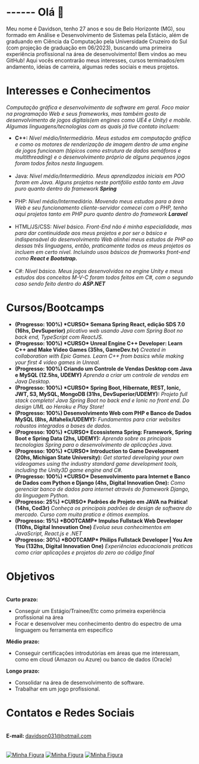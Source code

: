 <b><h1>------ Olá 👋</h1></b>

Meu nome é Davidson, tenho 27 anos e sou de Belo Horizonte (MG), sou formado em Análise e Desenvolvimento de Sistemas pela Estácio, além de graduando em Ciência da Computação pela Universidade Cruzeiro do Sul (com projeção de graduação em 06/2023), buscando uma primeira experiência profissional na área de desenvolvimento! Bem vindos ao meu GitHub! Aqui vocês encontrarão meus interesses, cursos terminados/em andamento, ideias de carreira, algumas redes sociais e meus projetos. 

<b><h1>Interesses e Conhecimentos</h1></b> 
<i>Computação gráfica e desenvolvimento de software em geral. Foco maior na programação Web e seus frameworks, mas também gosto de desenvolvimento de jogos digitais(em engines como UE4 e Unity) e mobile. Algumas linguagens/tecnologias com as quais já tive contato incluem: </i>
<ul>
<li><b>C++:</b> <i>Nível médio/Intermediário. Meus estudos em computação gráfica e como os motores de renderização de imagem dentro de uma engine de jogos funcionam (tópicos como estrutura de dados semáforos e multithreading) e o desenvolvimento próprio de alguns pequenos jogos foram todos feitos nesta linguagem.</li></i>
<br>
<li>Java:<i> Nível médio/Intermediário. Meus aprendizados iniciais em POO foram em Java. Alguns projetos neste portifólio estão tanto em Java puro quanto dentro do framework <b>Spring</b></i></li>
<br>
<li>PHP: <i>Nível médio/Intermediário. Movendo meus estudos para a área Web e seu funcionamento cliente-servidor comecei com o PHP, tenho aqui projetos tanto em PHP puro quanto dentro do framework <b>Laravel</b></i></li>
<br>
<li>HTML/JS/CSS: <i>Nível básico. Front-End não é minha especialidade, mas para dar continuidade aos meus projetos e por ser o básico e indispensável do desenvolvimento Web alinhei meus estudos de PHP ao dessas três linguagens, então, praticamente todos os meus projetos os incluem em certo nível. Incluindo usos básicos de framworks front-end como <b>React e Bootstrap.</b></i></li>
<br>
<li>C#:<i> Nível básico. Meus jogos desenvolvidos na engine Unity e meus estudos dos conceitos M-V-C foram todos feitos em C#, com o segundo caso sendo feito dentro do <b>ASP.NET</b></i></li>
</ul>
<b><h1>Cursos/Bootcamps</h1></b> 
<ul>
  <li><b>(Progresso: 100%) *CURSO* Semana Spring React, edição SDS 7.0 (16hs, DevSuperior)</b><i> plicativo web usando Java com Spring Boot no back end, TypeScript com ReactJS.</i></li>
  <li><b>(Progresso: 100%) *CURSO* Unreal Engine C++ Developer: Learn C++ and Make Video Games (35hs, GameDev.tv)</b><i> Created in collaboration with Epic Games. Learn C++ from basics while making your first 4 video games in Unreal.</i></li>
  <li><b>(Progresso: 100%) Criando um Controle de Vendas Desktop com Java e MySQL (12.5hs, UDEMY)</b><i> Aprenda a criar um controle de vendas em Java Desktop.</i></li>
  <li><b>(Progresso: 100%) *CURSO* Spring Boot, Hibernate, REST, Ionic, JWT, S3, MySQL, MongoDB (31hs, DevSuperior/UDEMY):</b> <i>Projeto full stack completo! Java Spring Boot no back end e Ionic no front end. Do design UML ao Heroku e Play Store!</i></li>
  <li><b>(Progresso: 100%) Desenvolvimento Web com PHP e Banco de Dados MySQL (8hs, Alfahelix/UDEMY):</b> <i>Fundamentos para criar websites robustos integrados a bases de dados.</i></li>
  <li><b>(Progresso: 100%) *CURSO* Ecossistema Spring: Framework, Spring Boot e Spring Data (2hs, UDEMY):</b> <i>Aprenda sobre as principais tecnologias Spring para o desenvolvimento de aplicações Java.</i> 
</li>
  <li><b>(Progresso: 100%) *CURSO* Introduction to Game Development (20hs, Michigan State University):</b> <i>Get started developing your own videogames using the industry standard game development tools, including the Unity3D game engine and C#.</i> 
</li>
  <li><b>(Progresso: 100%) *CURSO* Desenvolvimento para Internet e Banco de Dados com Python e Django (4hs, Digital Innovation One):</b> <i>Como gerenciar banco de dados para internet através do framework Django, da linguagem Python.</i> 
</li>
  <li><b>(Progresso: 25%) *CURSO* Padrões de Projeto em JAVA na Prática! (14hs, Cod3r)</b><i> Conheça os principais padrões de design de software do mercado. Curso com muita pratica e ótimos exemplos.</i></i>
<li><b>(Progresso: 15%) *BOOTCAMP* Impulso Fullstack Web Developer (110hs, Digital Innovation One)</b><i> Evolua seus conhecimentos em JavaScript, React.js e .NET</i></i>
<li><b>(Progresso: 30%) *BOOTCAMP* Philips Fullstack Developer | You Are You (132hs, Digital Innovation One)</b><i> Experiências educacionais práticas como criar aplicações e projetos do zero ao código final</i></i>
</ul>
<b><h1>Objetivos</h1></b>
<br><b>Curto prazo:</b>
<ul>
<li>Conseguir um Estágio/Trainee/Etc como primeira experiência profissional na área</li>
<li>Focar e desenvolver meu conhecimento dentro do espectro de uma linguagem ou ferramenta em específico</li>
</ul>
<b>Médio prazo:</b>
<ul>
<li>Conseguir certificações introdutórias em áreas que me interessam, como em cloud (Amazon ou Azure) ou banco de dados (Oracle)</li>
</ul>

<b>Longo prazo:</b>
<ul>
<li>Consolidar na área de desenvolvimento de software.</li>
<li>Trabalhar em um jogo profissional.</li>
</ul>

<b><h1>Contatos e Redes Sociais</h1></b>  
<b>E-mail: </b> davidson031@hotmail.com
<br><br><br>
<a href="https://www.linkedin.com/in/davidson-tadeu031/"><img src="http://www.blueskyresumes.com/blog/wp-content/uploads/2010/02/59-linkedin-logo.jpg" alt="Minha Figura"></a>
<a href="https://twitter.com/Davidson_033"><img src="https://alociencia.com.br/wp-content/uploads/2016/07/twitter-logo.png" alt="Minha Figura"></a>
<a href="https://wa.me/+5531975553375"><img src="https://logospng.org/download/whatsapp/logo-whatsapp-256.png" alt="Minha Figura"></a>

